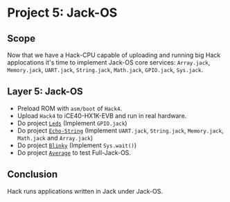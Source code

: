 # Project 5: Jack-OS

## Scope
Now that we have a Hack-CPU capable of uploading and running big Hack applocations it's time to implement Jack-OS core services: `Array.jack`, `Memory.jack`, `UART.jack`, `String.jack`, `Math.jack`, `GPIO.jack`, `Sys.jack`.

## Layer 5: Jack-OS
* Preload ROM with `asm/boot` of `Hack4`.
* Upload `Hack4` to iCE40-HX1K-EVB and run in real hardware.
* Do project [`Leds`](Leds) (Implement `GPIO.jack`)
* Do project [`Echo-String`](Echo-String) (Implement `UART.jack`, `String.jack`, `Memory.jack`, `Math.jack` and `Array.jack`)
* Do project [`Blinky`](Blinky) (Implement `Sys.wait()`)
* Do project [`Average`](Average) to test Full-Jack-OS.

## Conclusion

Hack runs applications written in Jack under Jack-OS.
